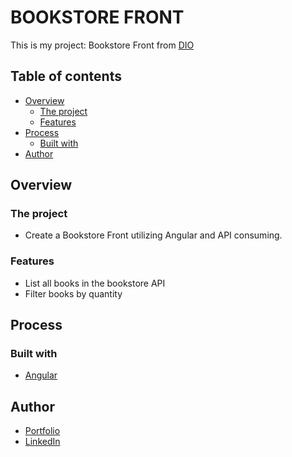# BOOKSTORE FRONT

This is my project: Bookstore Front from [DIO](https://web.dio.me)

## Table of contents

- [Overview](#overview)
  - [The project](#the-project)
  - [Features](#features)
- [Process](#Process)
  - [Built with](#built-with)
- [Author](#author)

## Overview

### The project

- Create a Bookstore Front utilizing Angular and API consuming.

### Features

- List all books in the bookstore API
- Filter books by quantity

## Process

### Built with

- [Angular](https://angular.io)

## Author

- [Portfolio](https://ruanheleno.github.io)
- [LinkedIn](https://www.linkedin.com/in/ruanheleno/)